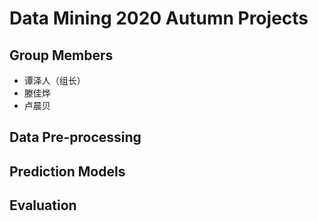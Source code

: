 # Data Mining 2020 Autumn Projects
## Group Members
* 谭泽人（组长）
* 滕佳烨
* 卢晨贝
## Data Pre-processing

## Prediction Models

## Evaluation



